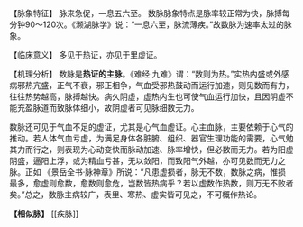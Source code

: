 【脉象特征】
脉来急促，一息五六至。
数脉脉象特点是脉率较正常为快，脉搏每分钟90～120次。《濒湖脉学》说：“一息六至，脉流薄疾。”故数脉为速率太过的脉象。

【临床意义】
多见于热证，亦见于里虚证。

【机理分析】
数脉是**热证的主脉**。《难经·九难》谓：“数则为热。”实热内盛或外感病邪热亢盛，正气不衰，邪正相争，气血受邪热鼓动而运行加速，则见数而有力，往往热势越高，脉搏越快。病久阴虚，虚热内生也可使气血运行加快，且因阴虚不能充盈脉道而致脉体细小，故阴虚者可见脉细数无力。

数脉还可见于气血不足的虚证，尤其是心气血虚证。心主血脉，主要依赖于心气的推动。若人体气血亏虚，为满足身体各脏腑、组织、器官生理功能的需要，心气勉其力而行之，则表现为心动变快而脉动加速、脉率增快，但必数而无力。若为阳虚阴盛，逼阳上浮，或为精血亏甚，无以敛阳，而致阳气外越，亦可见数而无力之脉。正如 《景岳全书·脉神章》所说：“凡患虚损者，脉无不数，数脉之病，惟损最多，愈虚则愈数，愈数则愈危，岂数皆热病乎？若以虚数作热数，则万无不败者矣。”总之，数脉主病较广，表里、寒热、虚实皆可见之，不可概作热论。

**【相似脉】**
[[疾脉]]